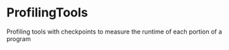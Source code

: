 # ProfilingTools
Profiling tools with checkpoints to measure the runtime of each portion of a program

